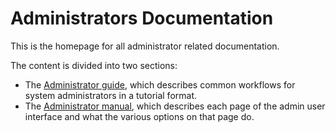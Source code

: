 # Administrators Documentation
<!-- To Be Populated -->

This is the homepage for all administrator related documentation.

The content is divided into two sections:

* The [Administrator guide](guide/index.md), which describes common workflows for system administrators in a tutorial format.
* The [Administrator manual](manual/index.md), which describes each page of the admin user interface and what the various options on that page do.
